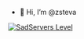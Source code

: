- 👋 Hi, I’m @zsteva
<!--
- 👀 I’m interested in ...
- 🌱 I’m currently learning ...
- 💞️ I’m looking to collaborate on ...
- 📫 How to reach me ...
-->

<!---
zsteva/zsteva is a ✨ special ✨ repository because its `README.md` (this file) appears on your GitHub profile.
You can click the Preview link to take a look at your changes.
--->

[![SadServers Level](https://img.shields.io/badge/SadServers-Master-FF6D00?style=for-the-badge&labelColor=FFC400&logo=kubernetes&logoColor=1A237E&logoSize=auto)](https://sadservers.com)

